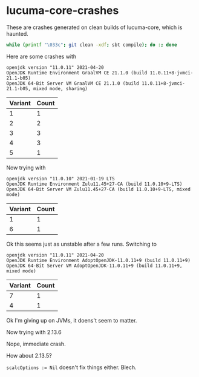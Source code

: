 # lucuma-core-crashes

These are crashes generated on clean builds of lucuma-core, which is haunted.

```bash
while (printf "\033c"; git clean -xdf; sbt compile); do :; done
```

Here are some crashes with

```
openjdk version "11.0.11" 2021-04-20
OpenJDK Runtime Environment GraalVM CE 21.1.0 (build 11.0.11+8-jvmci-21.1-b05)
OpenJDK 64-Bit Server VM GraalVM CE 21.1.0 (build 11.0.11+8-jvmci-21.1-b05, mixed mode, sharing)
```

| Variant | Count |
|--------|-------|
| 1      | 1     |
| 2      | 2     |
| 3      | 3     |
| 4      | 3     |
| 5      | 1     |

Now trying with

```
openjdk version "11.0.10" 2021-01-19 LTS
OpenJDK Runtime Environment Zulu11.45+27-CA (build 11.0.10+9-LTS)
OpenJDK 64-Bit Server VM Zulu11.45+27-CA (build 11.0.10+9-LTS, mixed mode)
```

| Variant | Count |
|--------|-------|
| 1      | 1     |
| 6      | 1     |

Ok this seems just as unstable after a few runs. Switching to

```
openjdk version "11.0.11" 2021-04-20
OpenJDK Runtime Environment AdoptOpenJDK-11.0.11+9 (build 11.0.11+9)
OpenJDK 64-Bit Server VM AdoptOpenJDK-11.0.11+9 (build 11.0.11+9, mixed mode)
```

| Variant | Count |
|--------|-------|
| 7      | 1     |
| 4      | 1     |

Ok I'm giving up on JVMs, it doens't seem to matter.

Now trying with 2.13.6

Nope, immediate crash.

How about 2.13.5?

`scalcOptions := Nil` doesn't fix things either. Blech.

